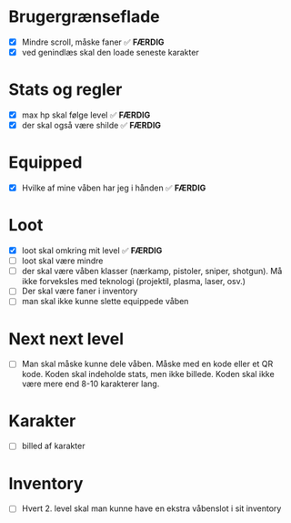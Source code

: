 
# Brugergrænseflade
- [x] Mindre scroll, måske faner ✅ **FÆRDIG**
- [x] ved genindlæs skal den loade seneste karakter

# Stats og regler
- [x] max hp skal følge level ✅ **FÆRDIG**
- [x] der skal også være shilde ✅ **FÆRDIG**

# Equipped
- [x] Hvilke af mine våben har jeg i hånden ✅ **FÆRDIG**

# Loot
- [x] loot skal omkring mit level ✅ **FÆRDIG**
- [ ] loot skal være mindre
- [ ] der skal være våben klasser (nærkamp, pistoler, sniper, shotgun). Må ikke forveksles med teknologi (projektil, plasma, laser, osv.)
- [ ] Der skal være faner i inventory
- [ ] man skal ikke kunne slette equippede våben 

# Next next level
- [ ] Man skal måske kunne dele våben. Måske med en kode eller et QR kode. Koden skal indeholde stats, men ikke billede. Koden skal ikke være mere end 8-10 karakterer lang.

# Karakter
- [ ] billed af karakter

# Inventory
- [ ] Hvert 2. level skal man kunne have en ekstra våbenslot i sit inventory